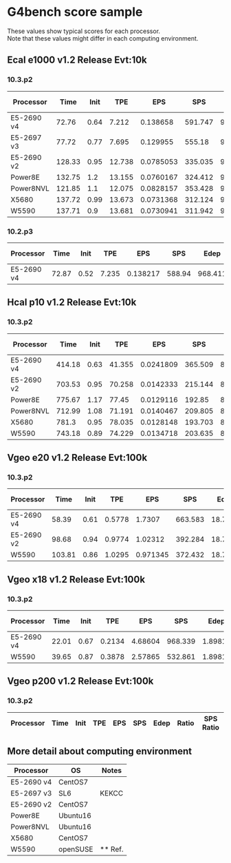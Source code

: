 # G4bench score sample

These values show typical scores for each processor.  
Note that these values might differ in each computing environment.

## Ecal e1000	v1.2 Release	Evt:10k
### 10.3.p2
| Processor	 | Time	  | Init |  TPE   |   EPS     |  SPS    |   Edep  | Ratio |SPS Ratio|
| -----------| ----   | ---  | ------ | --------- | ------- | ------- | ----- | ------- |
| E5-2690 v4 | 72.76  | 0.64 | 7.212	| 0.138658	| 591.747	| 968.345	| 1.897	| 1.897   |
| E5-2697 v3 | 77.72  | 0.77 | 7.695	| 0.129955	| 555.18	| 968.709	| 1.778	| 1.780   |
| E5-2690 v2 |128.33  | 0.95 | 12.738	| 0.0785053	| 335.035	| 968.345	| 1.074	| 1.074   |
| Power8E	   | 132.75	| 1.2	 | 13.155	| 0.0760167	| 324.412	| 968.348	| 1.040	| 1.040   |
| Power8NVL	 | 121.85	| 1.1	 | 12.075	| 0.0828157	| 353.428	| 968.348	| 1.133	| 1.133   |
| X5680	     | 137.72	| 0.99 | 13.673	| 0.0731368	| 312.124	| 968.345	| 1.001	| 1.001   |
| W5590	     | 137.71	| 0.9	 | 13.681	| 0.0730941	| 311.942	| 968.345	| 1.000	| 1.000   |


### 10.2.p3
| Processor	 | Time	  | Init |  TPE   |   EPS     |  SPS    |   Edep  | Ratio |SPS Ratio|
| -----------| ----   | ---  | ------ | --------- | ------- | ------- | ----- | ------- |
| E5-2690 v4 | 72.87	| 0.52 | 7.235  |	0.138217	| 588.94	| 968.411 |	1.891 | 1.888   |


## Hcal p10 v1.2 Release Evt:10k
### 10.3.p2
| Processor	 | Time	  | Init |  TPE   |   EPS     |  SPS    |   Edep  | Ratio |SPS Ratio|
| -----------| ----   | ---  | ------ | --------- | ------- | ------- | ----- | ------- |
| E5-2690 v4	 | 414.18	| 0.63 | 41.355	| 0.0241809	| 365.509	| 842.397 | 1.795 | 1.795 |
| E5-2690 v2	 | 703.53	| 0.95 | 70.258	| 0.0142333	| 215.144	| 842.397 | 1.057 | 1.057 |
| Power8E	     | 775.67	| 1.17 | 77.45	| 0.0129116	| 192.85	| 836.37	| 0.958	| 0.947 |
| Power8NVL	   | 712.99	| 1.08 | 71.191	| 0.0140467	| 209.805 | 836.37	| 1.043	| 1.030 |
| X5680	       | 781.3	| 0.95 | 78.035	| 0.0128148	| 193.703 | 842.397	| 0.951	| 0.951 |
| W5590	       | 743.18	| 0.89 | 74.229	| 0.0134718	| 203.635 | 842.397	| 1.000	| 1.000 |


## Vgeo e20 v1.2 Release Evt:100k
### 10.3.p2
| Processor	 | Time	  | Init |  TPE   |   EPS     |  SPS    |   Edep  | Ratio |SPS Ratio|
| -----------| ----   | ---  | ------ | --------- | ------- | ------- | ----- | ------- |
| E5-2690 v4 | 58.39	| 0.61 | 0.5778	| 1.7307	  | 663.583 | 18.7512	| 1.782 | 1.782   |
| E5-2690 v2 | 98.68	| 0.94 | 0.9774	| 1.02312  	| 392.284 | 18.7512	| 1.053 | 1.053   |
| W5590      | 103.81 | 0.86 | 1.0295	| 0.971345  |	372.432	| 18.751	| 1.000 | 1.000   |

## Vgeo x18 v1.2 Release Evt:100k
### 10.3.p2
| Processor	 | Time	  | Init |  TPE   |   EPS     |  SPS    |   Edep  | Ratio |SPS Ratio|
| -----------| ----   | ---  | ------ | --------- | ------- | ------- | ----- | ------- |
| E5-2690 v4 | 22.01	| 0.67 | 0.2134	| 4.68604	  | 968.339 | 1.89814 | 1.817 |	1.817   |
| W5590	     | 39.65	| 0.87 | 0.3878	| 2.57865	  | 532.861 | 1.89814 | 1.000 |	1.000   |


## Vgeo p200 v1.2 Release Evt:100k
### 10.3.p2
| Processor	 | Time	  | Init |  TPE   |   EPS     |  SPS    |   Edep  | Ratio |SPS Ratio|
| -----------| ----   | ---  | ------ | --------- | ------- | ------- | ----- | ------- |


## More detail about computing environment
| Processor	 | OS	      | Notes     |
| -----------| ----     | ---       |
| E5-2690 v4 | CentOS7  |           |
| E5-2697 v3 | SL6      | KEKCC     |
| E5-2690 v2 | CentOS7  |           |
| Power8E    | Ubuntu16 |           |
| Power8NVL  | Ubuntu16 |           |
| X5680      | CentOS7  |           |
| W5590      | openSUSE | ** Ref.   |
